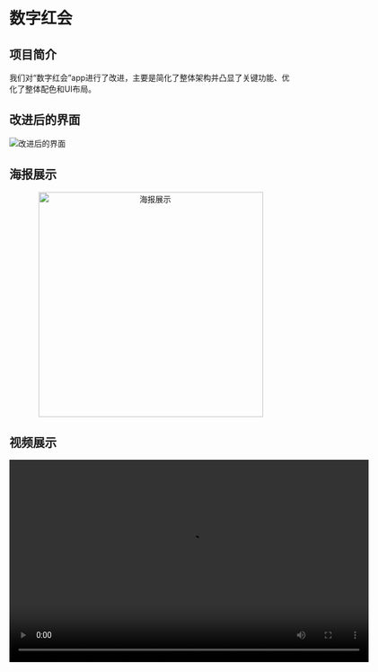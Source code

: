 # 数字红会

## 项目简介

我们对“数字红会”app进行了改进，主要是简化了整体架构并凸显了关键功能、优化了整体配色和UI布局。

## 改进后的界面

![改进后的界面](../assets/3_界面稿.png)

## 海报展示

<div style="text-align: center;">
  <img src="../assets/数字红会海报.png" alt="海报展示" width="400">
</div>

## 视频展示

<video width="640" height="360" controls>
  <source src="../assets/数字红会视频.mp4" type="video/mp4">
  您的浏览器不支持视频播放。
</video>
